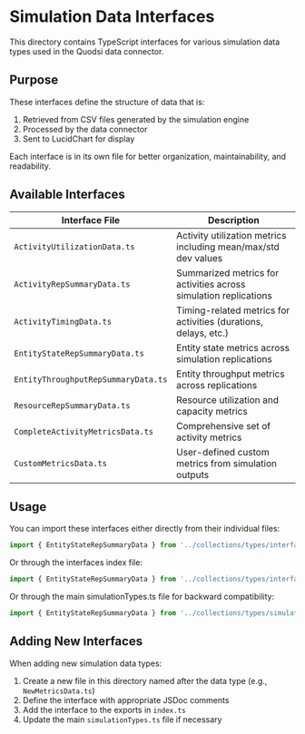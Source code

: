 # Simulation Data Interfaces

This directory contains TypeScript interfaces for various simulation data types used in the Quodsi data connector.

## Purpose

These interfaces define the structure of data that is:
1. Retrieved from CSV files generated by the simulation engine
2. Processed by the data connector
3. Sent to LucidChart for display

Each interface is in its own file for better organization, maintainability, and readability.

## Available Interfaces

| Interface File | Description |
|----------------|-------------|
| `ActivityUtilizationData.ts` | Activity utilization metrics including mean/max/std dev values |
| `ActivityRepSummaryData.ts` | Summarized metrics for activities across simulation replications |
| `ActivityTimingData.ts` | Timing-related metrics for activities (durations, delays, etc.) |
| `EntityStateRepSummaryData.ts` | Entity state metrics across simulation replications |
| `EntityThroughputRepSummaryData.ts` | Entity throughput metrics across replications |
| `ResourceRepSummaryData.ts` | Resource utilization and capacity metrics |
| `CompleteActivityMetricsData.ts` | Comprehensive set of activity metrics |
| `CustomMetricsData.ts` | User-defined custom metrics from simulation outputs |

## Usage

You can import these interfaces either directly from their individual files:

```typescript
import { EntityStateRepSummaryData } from '../collections/types/interfaces/EntityStateRepSummaryData';
```

Or through the interfaces index file:

```typescript
import { EntityStateRepSummaryData } from '../collections/types/interfaces';
```

Or through the main simulationTypes.ts file for backward compatibility:

```typescript
import { EntityStateRepSummaryData } from '../collections/types/simulationTypes';
```

## Adding New Interfaces

When adding new simulation data types:

1. Create a new file in this directory named after the data type (e.g., `NewMetricsData.ts`)
2. Define the interface with appropriate JSDoc comments
3. Add the interface to the exports in `index.ts`
4. Update the main `simulationTypes.ts` file if necessary
